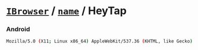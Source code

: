 # [`IBrowser`](/api/ua-parser-js/get-browser.md) / [`name`](../name.md) / HeyTap

### Android

```sh
Mozilla/5.0 (X11; Linux x86_64) AppleWebKit/537.36 (KHTML, like Gecko) Chrome/90.0.4430.61 Safari/537.36 HeyTapBrowser/40.8.10.1
```